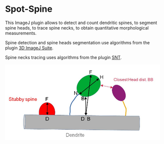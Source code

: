 # Spot-Spine

This ImageJ plugin allows to detect and count dendritic spines, to segment spine heads, to trace spine necks, to obtain quantitative morphological measurements.

Spine detection and spine heads segmentation use algorithms from the plugin [3D ImageJ Suite](https://mcib3d.frama.io/3d-suite-imagej/).

Spine necks tracing uses algorithms from the plugin [SNT](https://imagej.net/plugins/snt/).

![plot](https://github.com/JeffGilles/Spot-Spine/blob/master/spot-spine1.png)
